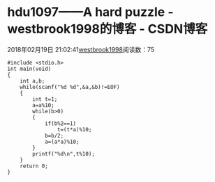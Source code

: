 # hdu1097——A hard puzzle - westbrook1998的博客 - CSDN博客





2018年02月19日 21:02:41[westbrook1998](https://me.csdn.net/westbrook1998)阅读数：75








```
#include <stdio.h>
int main(void)
{
    int a,b;
    while(scanf("%d %d",&a,&b)!=EOF)
    {
        int t=1;
        a=a%10;
        while(b>0)
        {
            if(b%2==1)
                t=(t*a)%10;
            b=b/2;
            a=(a*a)%10;
        }
        printf("%d\n",t%10);
    }
    return 0;
}
```



